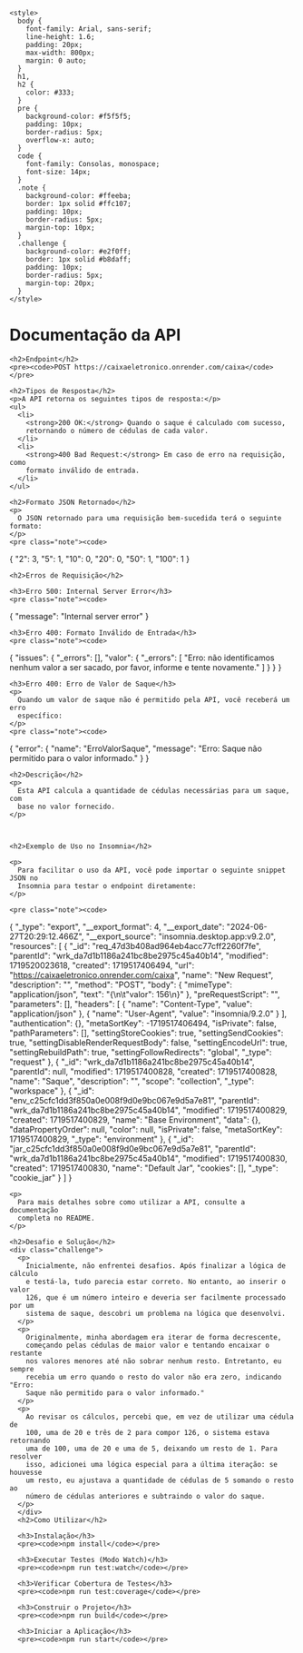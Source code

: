 
    <style>
      body {
        font-family: Arial, sans-serif;
        line-height: 1.6;
        padding: 20px;
        max-width: 800px;
        margin: 0 auto;
      }
      h1,
      h2 {
        color: #333;
      }
      pre {
        background-color: #f5f5f5;
        padding: 10px;
        border-radius: 5px;
        overflow-x: auto;
      }
      code {
        font-family: Consolas, monospace;
        font-size: 14px;
      }
      .note {
        background-color: #ffeeba;
        border: 1px solid #ffc107;
        padding: 10px;
        border-radius: 5px;
        margin-top: 10px;
      }
      .challenge {
        background-color: #e2f0ff;
        border: 1px solid #b8daff;
        padding: 10px;
        border-radius: 5px;
        margin-top: 20px;
      }
    </style>
  </head>
  <body>
    <h1>Documentação da API</h1>

    <h2>Endpoint</h2>
    <pre><code>POST https://caixaeletronico.onrender.com/caixa</code></pre>

    <h2>Tipos de Resposta</h2>
    <p>A API retorna os seguintes tipos de resposta:</p>
    <ul>
      <li>
        <strong>200 OK:</strong> Quando o saque é calculado com sucesso,
        retornando o número de cédulas de cada valor.
      </li>
      <li>
        <strong>400 Bad Request:</strong> Em caso de erro na requisição, como
        formato inválido de entrada.
      </li>
    </ul>

    <h2>Formato JSON Retornado</h2>
    <p>
      O JSON retornado para uma requisição bem-sucedida terá o seguinte formato:
    </p>
    <pre class="note"><code>
{
    "2": 3,
    "5": 1,
    "10": 0,
    "20": 0,
    "50": 1,
    "100": 1
}
  </code></pre>

    <h2>Erros de Requisição</h2>

    <h3>Erro 500: Internal Server Error</h3>
    <pre class="note"><code>
{
    "message": "Internal server error"
}
  </code></pre>

    <h3>Erro 400: Formato Inválido de Entrada</h3>
    <pre class="note"><code>
{
    "issues": {
        "_errors": [],
        "valor": {
            "_errors": [
                "Erro: não identificamos nenhum valor a ser sacado, por favor, informe e tente novamente."
            ]
        }
    }
}
  </code></pre>
  

    <h3>Erro 400: Erro de Valor de Saque</h3>
    <p>
      Quando um valor de saque não é permitido pela API, você receberá um erro
      específico:
    </p>
    <pre class="note"><code>
{
    "error": {
        "name": "ErroValorSaque",
        "message": "Erro: Saque não permitido para o valor informado."
    }
}
  </code></pre>

    <h2>Descrição</h2>
    <p>
      Esta API calcula a quantidade de cédulas necessárias para um saque, com
      base no valor fornecido.
    </p>

    

    <h2>Exemplo de Uso no Insomnia</h2>

    <p>
      Para facilitar o uso da API, você pode importar o seguinte snippet JSON no
      Insomnia para testar o endpoint diretamente:
    </p>

    <pre class="note"><code>
{
  "_type": "export",
  "__export_format": 4,
  "__export_date": "2024-06-27T20:29:12.466Z",
  "__export_source": "insomnia.desktop.app:v9.2.0",
  "resources": [
    {
      "_id": "req_47d3b408ad964eb4acc77cff2260f7fe",
      "parentId": "wrk_da7d1b1186a241bc8be2975c45a40b14",
      "modified": 1719520023618,
      "created": 1719517406494,
      "url": "https://caixaeletronico.onrender.com/caixa",
      "name": "New Request",
      "description": "",
      "method": "POST",
      "body": {
        "mimeType": "application/json",
        "text": "{\n\t\"valor\": 156\n}"
      },
      "preRequestScript": "",
      "parameters": [],
      "headers": [
        {
          "name": "Content-Type",
          "value": "application/json"
        },
        {
          "name": "User-Agent",
          "value": "insomnia/9.2.0"
        }
      ],
      "authentication": {},
      "metaSortKey": -1719517406494,
      "isPrivate": false,
      "pathParameters": [],
      "settingStoreCookies": true,
      "settingSendCookies": true,
      "settingDisableRenderRequestBody": false,
      "settingEncodeUrl": true,
      "settingRebuildPath": true,
      "settingFollowRedirects": "global",
      "_type": "request"
    },
    {
      "_id": "wrk_da7d1b1186a241bc8be2975c45a40b14",
      "parentId": null,
      "modified": 1719517400828,
      "created": 1719517400828,
      "name": "Saque",
      "description": "",
      "scope": "collection",
      "_type": "workspace"
    },
    {
      "_id": "env_c25cfc1dd3f850a0e008f9d0e9bc067e9d5a7e81",
      "parentId": "wrk_da7d1b1186a241bc8be2975c45a40b14",
      "modified": 1719517400829,
      "created": 1719517400829,
      "name": "Base Environment",
      "data": {},
      "dataPropertyOrder": null,
      "color": null,
      "isPrivate": false,
      "metaSortKey": 1719517400829,
      "_type": "environment"
    },
    {
      "_id": "jar_c25cfc1dd3f850a0e008f9d0e9bc067e9d5a7e81",
      "parentId": "wrk_da7d1b1186a241bc8be2975c45a40b14",
      "modified": 1719517400830,
      "created": 1719517400830,
      "name": "Default Jar",
      "cookies": [],
      "_type": "cookie_jar"
    }
  ]
}
  </code></pre>

    <p>
      Para mais detalhes sobre como utilizar a API, consulte a documentação
      completa no README.
    </p>

    <h2>Desafio e Solução</h2>
    <div class="challenge">
      <p>
        Inicialmente, não enfrentei desafios. Após finalizar a lógica de cálculo
        e testá-la, tudo parecia estar correto. No entanto, ao inserir o valor
        126, que é um número inteiro e deveria ser facilmente processado por um
        sistema de saque, descobri um problema na lógica que desenvolvi.
      </p>
      <p>
        Originalmente, minha abordagem era iterar de forma decrescente,
        começando pelas cédulas de maior valor e tentando encaixar o restante
        nos valores menores até não sobrar nenhum resto. Entretanto, eu sempre
        recebia um erro quando o resto do valor não era zero, indicando "Erro:
        Saque não permitido para o valor informado."
      </p>
      <p>
        Ao revisar os cálculos, percebi que, em vez de utilizar uma cédula de
        100, uma de 20 e três de 2 para compor 126, o sistema estava retornando
        uma de 100, uma de 20 e uma de 5, deixando um resto de 1. Para resolver
        isso, adicionei uma lógica especial para a última iteração: se houvesse
        um resto, eu ajustava a quantidade de cédulas de 5 somando o resto ao
        número de cédulas anteriores e subtraindo o valor do saque.
      </p>
      </div>
      <h2>Como Utilizar</h2>

      <h3>Instalação</h3>
      <pre><code>npm install</code></pre>
    
      <h3>Executar Testes (Modo Watch)</h3>
      <pre><code>npm run test:watch</code></pre>
    
      <h3>Verificar Cobertura de Testes</h3>
      <pre><code>npm run test:coverage</code></pre>
    
      <h3>Construir o Projeto</h3>
      <pre><code>npm run build</code></pre>
    
      <h3>Iniciar a Aplicação</h3>
      <pre><code>npm run start</code></pre>

        
